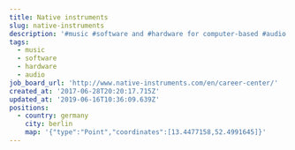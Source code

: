```yaml
---
title: Native instruments
slug: native-instruments
description: '#music #software and #hardware for computer-based #audio production and DJing'
tags:
  - music
  - software
  - hardware
  - audio
job_board_url: 'http://www.native-instruments.com/en/career-center/'
created_at: '2017-06-28T20:20:17.715Z'
updated_at: '2019-06-16T10:36:09.639Z'
positions:
  - country: germany
    city: berlin
    map: '{"type":"Point","coordinates":[13.4477158,52.4991645]}'
---
```

